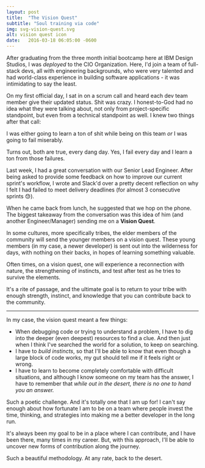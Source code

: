```yaml
---
layout: post
title:  "The Vision Quest"
subtitle: "Soul training via code"
img: svg-vision-quest.svg
alt: vision quest icon
date:   2016-03-18 06:05:00 -0600
---
```


After graduating from the three month initial bootcamp here at IBM Design Studios, I was *deployed* to the CIO Organization. Here, I'd join a team of full-stack devs, all with engineering backgrounds, who were very talented and had world-class experience in building software applications - it was intimidating to say the least.

On my first official day, I sat in on a scrum call and heard each dev team member give their updated status. Shit was crazy. I honest-to-God had no idea what they were talking about, not only from project-specific standpoint, but even from a technical standpoint as well. I knew two things after that call:

I was either going to learn a ton of shit while being on this team *or* I was going to fail miserably.

Turns out, both are true, every dang day. Yes, I fail every day and I learn a ton from those failures.

Last week, I had a great conversation with our Senior Lead Engineer. After being asked to provide some feedback on how to improve our current sprint's workflow, I wrote and Slack'd over a pretty decent reflection on why I felt I had failed to meet delivery deadlines (for almost 3 consecutive sprints 😓).

When he came back from lunch, he suggested that we hop on the phone. The biggest takeaway from the conversation was this idea of him (and another Engineer/Manager) sending me on a **Vision Quest**.

In some cultures, more specifically tribes, the elder members of the community will send the younger members on a vision quest. These young members (in my case, a newer developer) is sent out into the wilderness for days, with nothing on their backs, in hopes of learning something valuable.

Often times, on a vision quest, one will experience a reconnection with nature, the strengthening of instincts, and test after test as he tries to survive the elements.

It's a rite of passage, and the ultimate goal is to return to your tribe with enough strength, instinct, and knowledge that you can contribute back to the community.

<hr class="divider-magenta-full">

In my case, the vision quest meant a few things: 

- When debugging code or trying to understand a problem, I have to dig into the deeper (even deepest) resources to find a clue. And then just when I think I've searched the world for a solution, to keep on searching.
- I have to *build instincts*, so that I'll be able to know that even though a large block of code works, my gut should tell me if it feels right or wrong.
- I have to learn to become completely comfortable with difficult situations, and although I know someone on my team has the answer, I have to remember that *while out in the desert, there is no one to hand you an answer.*

Such a poetic challenge. And it's totally one that I am up for! I can't say enough about how fortunate I am to be on a team where people invest the time, thinking, and strategies into making me a better developer in the long run. 

It's always been my goal to be in a place where I can contribute, and I have been there, many times in my career. But, with this approach, I'll be able to uncover new forms of contribution along the journey.

Such a beautiful methodology. At any rate, back to the desert.